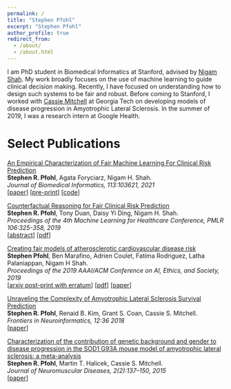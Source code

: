 ```yaml
---
permalink: /
title: "Stephen Pfohl"
excerpt: "Stephen Pfohl"
author_profile: true
redirect_from: 
  - /about/
  - /about.html
---
```


I am PhD student in Biomedical Informatics at Stanford, advised by <a href="https://shahlab.stanford.edu/">Nigam Shah</a>. My work broadly focuses on the use of machine learning to guide clinical decision making. Recently, I have focused on understanding how to design such systems to be fair and robust. Before coming to Stanford, I worked with <a href="https://pwp.gatech.edu/cassie-mitchell-lab/">Cassie Mitchell</a> at Georgia Tech on developing models of disease progression in Amyotrophic Lateral Sclerosis. In the summer of 2019, I was a research intern at Google Health.

Select Publications
===
<a href="https://www.sciencedirect.com/science/article/abs/pii/S1532046420302495">An Empirical Characterization of Fair Machine Learning For Clinical Risk Prediction</a>
<br>
<b>Stephen R. Pfohl</b>, Agata Foryciarz, Nigam H. Shah.
<br>
<i>Journal of Biomedical Informatics, 113:103621, 2021</i>
<br>
\[<a href="https://www.sciencedirect.com/science/article/abs/pii/S1532046420302495">paper</a>\] \[<a href="https://arxiv.org/abs/2007.10306">pre-print</a>\] \[<a href="https://github.com/som-shahlab/fairness_benchmark">code</a>\]

<a href="http://proceedings.mlr.press/v106/pfohl19a.html">Counterfactual Reasoning for Fair Clinical Risk Prediction</a>
<br>
<b>Stephen R. Pfohl</b>, Tony Duan, Daisy Yi Ding, Nigam H. Shah.
<br>
<i>Proceedings of the 4th Machine Learning for Healthcare Conference, PMLR 106:325-358, 2019</i>
<br>
\[<a href="http://proceedings.mlr.press/v106/pfohl19a.html">abstract</a>\] \[<a href="http://proceedings.mlr.press/v106/pfohl19a/pfohl19a.pdf">pdf</a>\]

<a href="https://dl.acm.org/doi/abs/10.1145/3306618.3314278">Creating fair models of atherosclerotic cardiovascular disease risk</a>
<br>
<b>Stephen Pfohl</b>, Ben Marafino, Adrien Coulet, Fatima Rodriguez, Latha Palaniappan, Nigam H Shah.
<br>
<i>Proceedings of the 2019 AAAI/ACM Conference on AI, Ethics, and Society, 2019</i>
<br>
\[<a href="https://arxiv.org/abs/1809.04663">arxiv post-print with erratum</a>\] \[<a href="https://arxiv.org/pdf/1809.04663.pdf">pdf</a>\] \[<a href="https://dl.acm.org/doi/abs/10.1145/3306618.3314278">paper</a>\]

<a href="https://www.frontiersin.org/articles/10.3389/fninf.2018.00036/full">Unraveling the Complexity of Amyotrophic Lateral Sclerosis Survival Prediction</a>
<br>
<b>Stephen R. Pfohl</b>, Renaid B. Kim, Grant S. Coan, Cassie S. Mitchell.
<br>
<i>Frontiers in Neuroinformatics, 12:36 2018</i>
<br>
\[<a href="https://www.frontiersin.org/articles/10.3389/fninf.2018.00036/full">paper</a>\]

<a href="https://content.iospress.com/articles/journal-of-neuromuscular-diseases/jnd140068">Characterization of the contribution of genetic background and gender to disease progression in the SOD1 G93A mouse model of amyotrophic lateral sclerosis: a meta-analysis</a>
<br>
<b>Stephen R. Pfohl</b>, Martin T. Halicek, Cassie S. Mitchell.
<br>
<i>Journal of Neuromuscular Diseases,  2(2):137–150, 2015</i>
<br>
\[<a href="https://content.iospress.com/articles/journal-of-neuromuscular-diseases/jnd140068">paper</a>\]

